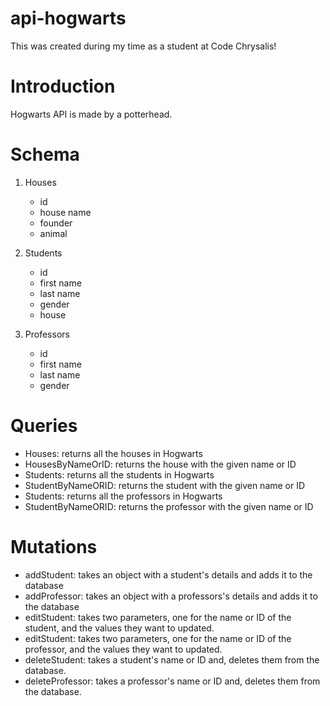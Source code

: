 # api-hogwarts
This was created during my time as a student at Code Chrysalis!

# Introduction
Hogwarts API is made by a potterhead. 

# Schema
1. Houses
    - id
    - house name
    - founder
    - animal

2. Students
    - id
    - first name
    - last name
    - gender
    - house

3. Professors
    - id
    - first name
    - last name
    - gender

# Queries
- Houses: returns all the houses in Hogwarts
- HousesByNameOrID: returns the house with the given name or ID
- Students: returns all the students in Hogwarts
- StudentByNameORID: returns the student with the given name or ID
- Students: returns all the professors in Hogwarts
- StudentByNameORID: returns the professor with the given name or ID

# Mutations
- addStudent: takes an object with a student's details and adds it to the database
- addProfessor: takes an object with a professors's details and adds it to the database
- editStudent: takes two parameters, one for the name or ID of the student, and the values they want to updated.
- editStudent: takes two parameters, one for the name or ID of the professor, and the values they want to updated.
- deleteStudent: takes a student's name or ID and, deletes them from the database.
- deleteProfessor: takes a professor's name or ID and, deletes them from the database.